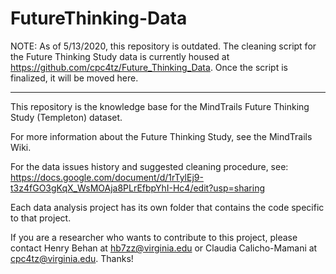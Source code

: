 # FutureThinking-Data

NOTE: As of 5/13/2020, this repository is outdated. The cleaning script for the Future Thinking Study data is currently housed at https://github.com/cpc4tz/Future_Thinking_Data. Once the script is finalized, it will be moved here.

----------

This repository is the knowledge base for the MindTrails Future Thinking Study (Templeton) dataset.

For more information about the Future Thinking Study, see the MindTrails Wiki.

For the data issues history and suggested cleaning procedure, see:
https://docs.google.com/document/d/1rTylEj9-t3z4fGO3gKqX_WsMOAja8PLrEfbpYhI-Hc4/edit?usp=sharing

Each data analysis project has its own folder that contains the code specific to that project.

If you are a researcher who wants to contribute to this project, please contact Henry Behan at hb7zz@virginia.edu or Claudia Calicho-Mamani at cpc4tz@virginia.edu. Thanks!
